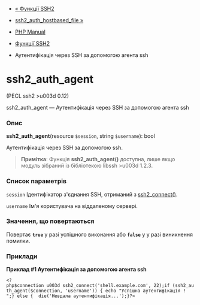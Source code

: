 - [« Функції SSH2](ref.ssh2.md)
- [ssh2_auth_hostbased_file »](function.ssh2-auth-hostbased-file.md)

- [PHP Manual](index.md)
- [Функції SSH2](ref.ssh2.md)
- Аутентифікація через SSH за допомогою агента ssh

# ssh2_auth_agent

(PECL ssh2 \>u003d 0.12)

ssh2_auth_agent — Аутентифікація через SSH за допомогою агента ssh

### Опис

**ssh2_auth_agent**(resource `$session`, string `$username`): bool

Аутентифікація через SSH за допомогою ssh.

> **Примітка**: Функція **ssh2_auth_agent()** доступна, лише якщо
> модуль зібраний із бібліотекою libssh \>u003d 1.2.3.

### Список параметрів

`session`
Ідентифікатор з'єднання SSH, отриманий з
[ssh2_connect()](function.ssh2-connect.md).

`username`
Ім'я користувача на віддаленому сервері.

### Значення, що повертаються

Повертає **`true`** у разі успішного виконання або **`false`** у
у разі виникнення помилки.

### Приклади

**Приклад #1 Аутентифікація за допомогою агента ssh**

` <?php$connection u003d ssh2_connect('shell.example.com', 22);if (ssh2_auth_agent($connection, 'username')) { echo "Успішна аутентифікація !
";} else {  die('Невдала аутентифікація...');}?> `

